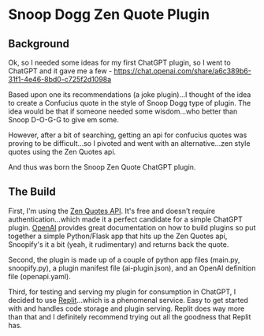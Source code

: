 # Snoop Dogg Zen Quote Plugin

## Background
Ok, so I needed some ideas for my first ChatGPT plugin, so I went to ChatGPT and it gave me a few - https://chat.openai.com/share/a6c389b6-31f1-4e46-8bd0-c725f2d1098a

Based upon one its recommendations (a joke plugin)...I thought of the idea to create a Confucius quote in the style of Snoop Dogg type of plugin. The idea would be that if someone needed some wisdom...who better than Snoop D-O-G-G to give em some.

However, after a bit of searching, getting an api for confucius quotes was proving to be difficult...so I pivoted and went with an alternative...zen style quotes using the Zen Quotes api.

And thus was born the Snoop Zen Quote ChatGPT plugin.

## The Build
First, I'm using the [Zen Quotes API](https://zenquotes.io/). It's free and doesn't require authentication...which made it a perfect candidate for a simple ChatGPT plugin. [OpenAI](https://platform.openai.com/docs/plugins/examples) provides great documentation on how to build plugins so put together a simple Python/Flask app that hits up the Zen Quotes api, Snoopify's it a bit (yeah, it rudimentary) and returns back the quote.

Second, the plugin is made up of a couple of python app files (main.py, snoopify.py), a plugin manifest file (ai-plugin.json), and an OpenAI definition file (openapi.yaml).

Third, for testing and serving my plugin for consumption in ChatGPT, I decided to use [Replit](https://replit.com/)...which is a phenomenal service. Easy to get started with and handles code storage and plugin serving. Replit does way more than that and I definitely recommend trying out all the goodness that Replit has.
